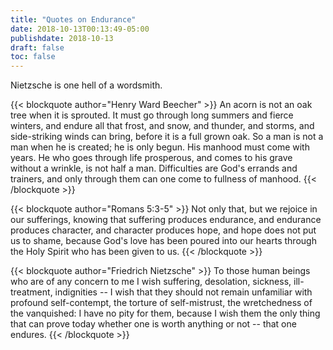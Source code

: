 ```yaml
---
title: "Quotes on Endurance"
date: 2018-10-13T00:13:49-05:00
publishdate: 2018-10-13
draft: false
toc: false
---
```


Nietzsche is one hell of a wordsmith.

<!--more-->

{{< blockquote author="Henry Ward Beecher" >}}
An acorn is not an oak tree when it is sprouted. It must go through long summers and fierce winters, and endure all that frost, and snow, and thunder, and storms, and side-striking winds can bring, before it is a full grown oak. So a man is not a man when he is created; he is only begun. His manhood must come with years. He who goes through life prosperous, and comes to his grave without a wrinkle, is not half a man. Difficulties are God's errands and trainers, and only through them can one come to fullness of manhood.
{{< /blockquote >}}

{{< blockquote author="Romans 5:3-5" >}}
Not only that, but we rejoice in our sufferings, knowing that suffering produces endurance, and endurance produces character, and character produces hope, and hope does not put us to shame, because God's love has been poured into our hearts through the Holy Spirit who has been given to us.
{{< /blockquote >}}

{{< blockquote author="Friedrich Nietzsche" >}}
To those human beings who are of any concern to me I wish suffering, desolation, sickness, ill-treatment, indignities -- I wish that they should not remain unfamiliar with profound self-contempt, the torture of self-mistrust, the wretchedness of the vanquished: I have no pity for them, because I wish them the only thing that can prove today whether one is worth anything or not -- that one endures.
{{< /blockquote >}}
